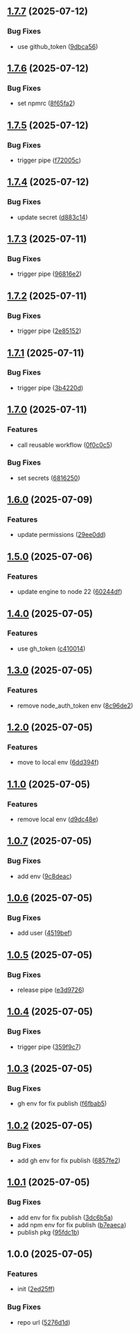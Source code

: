 ## [1.7.7](https://github.com/todayes/assets-hotel/compare/v1.7.6...v1.7.7) (2025-07-12)

### Bug Fixes

* use github_token ([9dbca56](https://github.com/todayes/assets-hotel/commit/9dbca568e261a327802feb0dfcce58514d685863))

## [1.7.6](https://github.com/todayes/assets-hotel/compare/v1.7.5...v1.7.6) (2025-07-12)

### Bug Fixes

* set npmrc ([8f65fa2](https://github.com/todayes/assets-hotel/commit/8f65fa22e8cf7543a8b02ca961397930f1119e35))

## [1.7.5](https://github.com/todayes/assets-hotel/compare/v1.7.4...v1.7.5) (2025-07-12)

### Bug Fixes

* trigger pipe ([f72005c](https://github.com/todayes/assets-hotel/commit/f72005ca0390ead21d12788e5daec64881fb26f7))

## [1.7.4](https://github.com/todayes/assets-hotel/compare/v1.7.3...v1.7.4) (2025-07-12)

### Bug Fixes

* update secret ([d883c14](https://github.com/todayes/assets-hotel/commit/d883c140d8673c688ecd95513932d5275d36804b))

## [1.7.3](https://github.com/todayes/assets-hotel/compare/v1.7.2...v1.7.3) (2025-07-11)

### Bug Fixes

* trigger pipe ([96816e2](https://github.com/todayes/assets-hotel/commit/96816e2e955d7481d957b05bdc958c892f084f48))

## [1.7.2](https://github.com/todayes/assets-hotel/compare/v1.7.1...v1.7.2) (2025-07-11)

### Bug Fixes

* trigger pipe ([2e85152](https://github.com/todayes/assets-hotel/commit/2e85152e303e8c3b16d34ecd8f10f2c30fdf4fae))

## [1.7.1](https://github.com/todayes/assets-hotel/compare/v1.7.0...v1.7.1) (2025-07-11)

### Bug Fixes

* trigger pipe ([3b4220d](https://github.com/todayes/assets-hotel/commit/3b4220d8ca6a3f3df02a12584cee0cd21b3dc8c0))

## [1.7.0](https://github.com/todayes/assets-hotel/compare/v1.6.0...v1.7.0) (2025-07-11)

### Features

* call reusable workflow ([0f0c0c5](https://github.com/todayes/assets-hotel/commit/0f0c0c59e27d2be5c6e16a01b13f764e3a41c5fb))

### Bug Fixes

* set secrets ([6816250](https://github.com/todayes/assets-hotel/commit/6816250328db65e1718544bb9bf4b76eb68fa6d7))

## [1.6.0](https://github.com/todayes/assets-hotel/compare/v1.5.0...v1.6.0) (2025-07-09)

### Features

* update permissions ([29ee0dd](https://github.com/todayes/assets-hotel/commit/29ee0dd292bf566f715bc913b32b09dcd94c9087))

## [1.5.0](https://github.com/todayes/assets-hotel/compare/v1.4.0...v1.5.0) (2025-07-06)

### Features

* update engine to node 22 ([60244df](https://github.com/todayes/assets-hotel/commit/60244df6cb424541ecb3266f198a5da6117d08ff))

## [1.4.0](https://github.com/todayes/assets-hotel/compare/v1.3.0...v1.4.0) (2025-07-05)

### Features

* use gh_token ([c410014](https://github.com/todayes/assets-hotel/commit/c410014e65bef418e7c65f2bf158065e88b50bbd))

## [1.3.0](https://github.com/todayes/assets-hotel/compare/v1.2.0...v1.3.0) (2025-07-05)

### Features

* remove node_auth_token env ([8c96de2](https://github.com/todayes/assets-hotel/commit/8c96de2b1bb244e587e911bb6b62e08ee8e04949))

## [1.2.0](https://github.com/todayes/assets-hotel/compare/v1.1.0...v1.2.0) (2025-07-05)

### Features

* move to local env ([6dd394f](https://github.com/todayes/assets-hotel/commit/6dd394fe39cd2c1e00e3809f360de9a759acd166))

## [1.1.0](https://github.com/todayes/assets-hotel/compare/v1.0.7...v1.1.0) (2025-07-05)

### Features

* remove local env ([d9dc48e](https://github.com/todayes/assets-hotel/commit/d9dc48e506b2e6b13022e8222805ba802823855e))

## [1.0.7](https://github.com/todayes/assets-hotel/compare/v1.0.6...v1.0.7) (2025-07-05)

### Bug Fixes

* add env ([9c8deac](https://github.com/todayes/assets-hotel/commit/9c8deac1cd989886540bac74022212f477803a54))

## [1.0.6](https://github.com/todayes/assets-hotel/compare/v1.0.5...v1.0.6) (2025-07-05)

### Bug Fixes

* add user ([4519bef](https://github.com/todayes/assets-hotel/commit/4519befae3a716c2dffa129e42f40ebbc950efb2))

## [1.0.5](https://github.com/todayes/assets-hotel/compare/v1.0.4...v1.0.5) (2025-07-05)

### Bug Fixes

* release pipe ([e3d9726](https://github.com/todayes/assets-hotel/commit/e3d97263d48b6a8b1afaa294841a5636a901597a))

## [1.0.4](https://github.com/todayes/assets-hotel/compare/v1.0.3...v1.0.4) (2025-07-05)

### Bug Fixes

* trigger pipe ([359f9c7](https://github.com/todayes/assets-hotel/commit/359f9c78756cb6065d0d18912e83a4d2f520620d))

## [1.0.3](https://github.com/todayes/assets-hotel/compare/v1.0.2...v1.0.3) (2025-07-05)

### Bug Fixes

* gh env for fix publish ([f6fbab5](https://github.com/todayes/assets-hotel/commit/f6fbab5664c1e4cda8a1dba9852e985869282ac0))

## [1.0.2](https://github.com/todayes/assets-hotel/compare/v1.0.1...v1.0.2) (2025-07-05)

### Bug Fixes

* add gh env for fix publish ([6857fe2](https://github.com/todayes/assets-hotel/commit/6857fe206c3554ad9e09db4022e4f7d8b3460bf8))

## [1.0.1](https://github.com/todayes/assets-hotel/compare/v1.0.0...v1.0.1) (2025-07-05)

### Bug Fixes

* add env for fix publish ([3dc6b5a](https://github.com/todayes/assets-hotel/commit/3dc6b5a16720190c3ffb12cb34d4244cd20a16f5))
* add npm env for fix publish ([b7eaeca](https://github.com/todayes/assets-hotel/commit/b7eaeca4f9fe63093fe342be4c840f1bcef3144e))
* publish pkg ([95fdc1b](https://github.com/todayes/assets-hotel/commit/95fdc1b8f70e7fda084c21f64113f8eb1a7fcf33))

## 1.0.0 (2025-07-05)

### Features

* init ([2ed25ff](https://github.com/todayes/assets-hotel/commit/2ed25ff28f84610c02efbbd948766124a12c05a6))

### Bug Fixes

* repo url ([5276d1d](https://github.com/todayes/assets-hotel/commit/5276d1dbe50463ae1a68dda4470c52201d9a158b))
